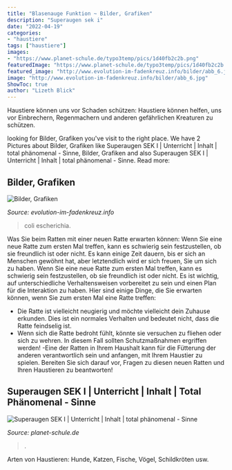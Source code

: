 ```yaml
---
title: "Blasenauge Funktion ~ Bilder, Grafiken"
description: "Superaugen sek i"
date: "2022-04-19"
categories:
- "haustiere"
tags: ["haustiere"]
images:
- "https://www.planet-schule.de/typo3temp/pics/1d40fb2c2b.png"
featuredImage: "https://www.planet-schule.de/typo3temp/pics/1d40fb2c2b.png"
featured_image: "http://www.evolution-im-fadenkreuz.info/bilder/abb_6.jpg"
image: "http://www.evolution-im-fadenkreuz.info/bilder/abb_6.jpg"
ShowToc: true
author: "Lizeth Blick"
---
```



Haustiere können uns vor Schaden schützen: Haustiere können helfen, uns vor Einbrechern, Regenmachern und anderen gefährlichen Kreaturen zu schützen.

	

		
looking for Bilder, Grafiken you've visit to the right place. We have 2 Pictures about Bilder, Grafiken like Superaugen SEK I | Unterricht | Inhalt | total phänomenal - Sinne, Bilder, Grafiken and also Superaugen SEK I | Unterricht | Inhalt | total phänomenal - Sinne. Read more:
		
    
## Bilder, Grafiken

<img loading=lazy src="http://www.evolution-im-fadenkreuz.info/bilder/abb_6.jpg" onerror="this.onerror=null;this.src='https://tse1.mm.bing.net/th?id=OIP.iVCzewddqTsH2yXy7MnzgAHaGe&amp;pid=15.1';" alt="Bilder, Grafiken">

_Source: evolution-im-fadenkreuz.info_

>coli escherichia. 

	

Was Sie beim Ratten mit einer neuen Ratte erwarten können: Wenn Sie eine neue Ratte zum ersten Mal treffen, kann es schwierig sein festzustellen, ob sie freundlich ist oder nicht. Es kann einige Zeit dauern, bis er sich an Menschen gewöhnt hat, aber letztendlich wird er sich freuen, Sie um sich zu haben.
Wenn Sie eine neue Ratte zum ersten Mal treffen, kann es schwierig sein festzustellen, ob sie freundlich ist oder nicht. Es ist wichtig, auf unterschiedliche Verhaltensweisen vorbereitet zu sein und einen Plan für die Interaktion zu haben. Hier sind einige Dinge, die Sie erwarten können, wenn Sie zum ersten Mal eine Ratte treffen:
- Die Ratte ist vielleicht neugierig und möchte vielleicht dein Zuhause erkunden. Dies ist ein normales Verhalten und bedeutet nicht, dass die Ratte feindselig ist.
- Wenn sich die Ratte bedroht fühlt, könnte sie versuchen zu fliehen oder sich zu wehren. In diesem Fall sollten Schutzmaßnahmen ergriffen werden!
-Eine der Ratten in Ihrem Haushalt kann für die Fütterung der anderen verantwortlich sein und anfangen, mit Ihrem Haustier zu spielen. Bereiten Sie sich darauf vor, Fragen zu diesen neuen Ratten und Ihren Haustieren zu beantworten!

    
## Superaugen SEK I | Unterricht | Inhalt | Total Phänomenal - Sinne

<img loading=lazy src="https://www.planet-schule.de/typo3temp/pics/1d40fb2c2b.png" onerror="this.onerror=null;this.src='https://tse4.mm.bing.net/th?id=OIP.MQ7qsDOyoOmzNx0emF5NGAAAAA&amp;pid=15.1';" alt="Superaugen SEK I | Unterricht | Inhalt | total phänomenal - Sinne">

_Source: planet-schule.de_

>. 

	

Arten von Haustieren: Hunde, Katzen, Fische, Vögel, Schildkröten usw.

